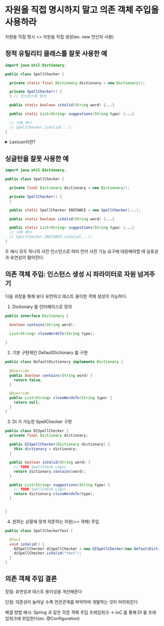 # 자원을 직접 명시하지 말고 의존 객체 주입을 사용하라
자원을 직접 명시 == 자원을 직접 생성(ex. new 연산자 사용)

## 정적 유틸리티 클래스를 잘못 사용한 예

```java
import java.util.Dictionary;

public class SpellChecker {

  private static final Dictionary dictionary = new Dictionary();

  private SpellChecker() {
  } // 인스턴스화 방지

  public static boolean isValid(String word) {...}

  public static List<String> suggestions(String typo) {...}

  // 사용 예시
  // SpellChecker.isValid(...);
}
```

<details>
<summary>Lexicon이란?</summary>
<div markdown="1">

> java.lang.Cloneable, java.util.Map, java.io.Serializable 인터페이스를 구현한 클래스이며,
> HashMap 클래스를 상속받아 주어진 데이터 셋에서 유일한 단어들을 저장하는 자료구조이다.

• https://www.cs.cmu.edu/~youngwoo/projects/textminer/textminer-docs/doc/textminer/ds/Lexicon.html
</div>
</details>

## 싱글턴을 잘못 사용한 예

```java
import java.util.Dictionary;

public class SpellChecker {

  private final Dictionary dictionary = new Dictionary();

  private SpellChecker() {
  }

  public static SpellChecker INSTANCE = new SpellChecker(...);

  public static boolean isValid(String word) {...}

  public static List<String> suggestions(String typo) {...}
  // 사용 예시
  // SpellChecker.INSTANCE.isValid(...);
}
```

두 예시 모두 하나의 사전 인스턴스로 여러 언어 사전 기능 요구에 대응해야할 때 실효성과 유연성이 떨어진다.

## 의존 객체 주입: 인스턴스 생성 시 파라미터로 자원 넘겨주기
다음 과정을 통해 보다 유연하고 테스트 용이한 객체 생성이 가능하다.
1) Dictionary 를 인터페이스로 정의
```java
public interface Dictionary {

  boolean contains(String word);
  
  List<String> closeWordsTo(String typo);

}
```
2) 기본 구현체인 DefaultDictionary 를 구현
```java
public class DefaultDictionary implements Dictionary {
  
  @Override
  public boolean contains(String word) {
    return false;
  }

  @Override
  public List<String> closeWordsTo(String typo) {
    return null;
  }
}
```
3)  DI 가 가능한 SpellChecker 구현
```java
public class DISpellChecker {
  private final Dictionary dictionary;
  
  public DISpellChecker(Dictionary dictionary) {
    this.dictionary = dictionary;
  }

  public boolean isValid(String word) {
    // TODO SpellCheck Logic
    return dictionary.contains(word);
  }

  public List<String> suggestions(String typo) {
    // TODO SpellCheck Logic
    return dictionary.closeWordsTo(typo);
  }


}
```
4) 원하는 상황에 맞게 의존하는 자원(== 객체) 주입
```java
public class SpellCheckerTest {

  @Test
  void isValid() {
    DISpellChecker diSpellChecker = new DISpellChecker(new DefaultDictionary());
    diSpellChecker.isValid("test");
  }
}
```

## 의존 객체 주입 결론
 장점: 유연성과 테스트 용이성을 개선해준다
 
단점: 의존성이 늘어날 수록 연관관계를 파악하며 개발하는 것이 어려워진다
 
해결 방법 예시: Spring 과 같은 의존 객체 주입 프레임워크
&rarr; IoC 를 통해 DI 를 프레임워크에 위임한다(ex. @Configuration)